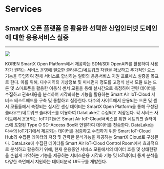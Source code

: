# Services


## SmartX 오픈 플랫폼 을 활용한 선택한 산업인터넷 도메인에 대한 응용서비스 실증
----------------------------------------------------------------------------------

![](https://github.com/KOREN-Platform/Services/blob/master/Images/4.png)

KOREN SmartX Open Platform에서 제공하는 SDN/SDI OpenAPI를 활용하여 사용자가 원하는 서비스 운영에 필요한 클라우드/네트워크 자원을 확보하고 추가적인 요소기능을 투입하여 전체 서비스로 합성하는 일련의 응용서비스 지원 프로세스 실증을 목표로 한다. 이를 위해, 다수지역의 기상정보 및 미세먼지 정도를 고정식 센서 모듈 또는 드론 및 스마트폰을 활용한 이동식 센서 모듈을 통해 실시간으로 측정하여 관련 데이터를 수집하고 관측내용을 분석하여 시각화하는 기능을 활용하는 Smart Air IoT-Cloud 서비스 테스트베드를 구축 및 통합하고 실증한다. 다수의 사이트에서 운용되는 드론 및 센서 모듈들에서 측정되는 실시간 센싱 데이터는 SmartX Open Platform을 통해 구성된 클라우드/네트워크 슬라이스를 이용하여 DataLake로 수집되고 저장된다. 각 서비스 사이트에서 운용되는 IoT기기들은 Smart Air IoT-Cloud서비스를 위한 네트워크 슬라이스에 포함된 Type O SD-Access Box와 연결하여 데이터를 전송한다. DataLake는 다수의 IoT기기에서 제공되는 데이터를 검증하고 수집하기 위한 Smart IoT-Cloud Hub와 수집된 데이터의 저장 및 간략한 분석기능을 제공하는 SmartX Cloud로 구성된다. DataLake에 수집된 데이터를 Smart Air IoT-Cloud Control Room에서 효과적으로 분석하고 활용하기 위해, 현재 운용중인 서비스 모듈에서의 데이터 흐름 및 상태현황을 손쉽게 파악하는 기능을 제공하는 서비스운용 시각화 기능 및 IoT데이터 통계 분석을 다양한 측면에서 지원하는 데이터분석 UI도구를 개발한다.
